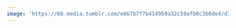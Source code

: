 ```yaml
---
image: 'https://66.media.tumblr.com/e667b7f7b414959a32c59afb0c3b6de4/d36b66d38f8bbea7-47/s1280x1920/bfbd41a0380b9bc173d883e45ef1be051295e916.jpg'
---
```

